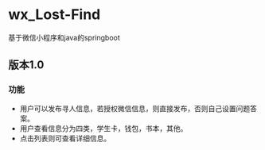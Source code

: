 # wx_Lost-Find
基于微信小程序和java的springboot

## 版本1.0

### 功能

*  用户可以发布寻人信息，若授权微信信息，则直接发布，否则自己设置问题答案。
*  用户查看信息分为四类，学生卡，钱包，书本，其他。
*  点击列表则可查看详细信息。

